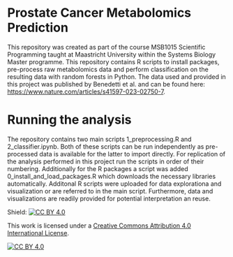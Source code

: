 # Prostate Cancer Metabolomics Prediction
This repository was created as part of the course MSB1015 Scientific Programming taught at Maastricht University within the Systems Biology Master programme. This repository contains R scripts to install packages, pre-process raw metabolomics data and perform classification on the resulting data with random forests in Python. The data used and provided in this project was published by Benedetti et al. and can be found here: https://www.nature.com/articles/s41597-023-02750-7.
# Running the analysis
The repository contains two main scripts 1_preprocessing.R and 2_classifier.ipynb. Both of these scripts can be run independently as pre-processed data is available for the latter to import directly. For replication of the analysis performed in this project run the scripts in order of their numbering. Additionally for the R packages a script was added 0_install_and_load_packages.R which downloads the necessary libraries automatically.
Additonal R scripts were uploaded for data explorationa and visualization or are referred to in the main script. Furthermore, data and visualizations are readily provided for potential interpretation an reuse.

Shield: [![CC BY 4.0][cc-by-shield]][cc-by]

This work is licensed under a
[Creative Commons Attribution 4.0 International License][cc-by].

[![CC BY 4.0][cc-by-image]][cc-by]

[cc-by]: http://creativecommons.org/licenses/by/4.0/
[cc-by-image]: https://i.creativecommons.org/l/by/4.0/88x31.png
[cc-by-shield]: https://img.shields.io/badge/License-CC%20BY%204.0-lightgrey.svg